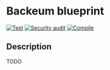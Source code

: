 # Backeum blueprint
[![Test](https://github.com/backeum/donation-component/actions/workflows/test.yml/badge.svg)](https://github.com/backeum/donation-component/actions/workflows/test.yml) [![Security audit](https://github.com/backeum/donation-component/actions/workflows/audit.yml/badge.svg)](https://github.com/backeum/donation-component/actions/workflows/audit.yml) [![Compile](https://github.com/backeum/donation-component/actions/workflows/compile.yml/badge.svg)](https://github.com/backeum/donation-component/actions/workflows/compile.yml)

## Description
TODO